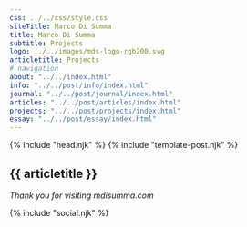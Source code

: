 ```yaml
---
css: ../../css/style.css
siteTitle: Marco Di Summa
title: Marco Di Summa
subtitle: Projects
logo: ../../images/mds-logo-rgb200.svg
articletitle: Projects
# navigation
about: "../../index.html"
info: "../../post/info/index.html"
journal: "../../post/journal/index.html"
articles: "../../post/articles/index.html"
projects: "../../post/projects/index.html"
essay: "../../post/essay/index.html"
---
```


<!DOCTYPE html>
<html lang="en">
{% include "head.njk" %}
<body>
{% include "template-post.njk" %}
<!----------- main ------------>
<main> 
<article>

# {{ articletitle }}

</article> 

*Thank you for visiting mdisumma.com*

</main>
<!-- ----------footer---------- -->
{% include "social.njk" %}
</body>
</html>
